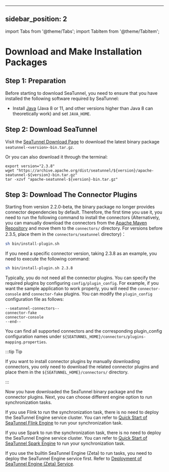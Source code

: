 ---

sidebar_position: 2
-------------------

import Tabs from '@theme/Tabs';
import TabItem from '@theme/TabItem';

# Download and Make Installation Packages

## Step 1: Preparation

Before starting to download SeaTunnel, you need to ensure that you have installed the following software required by SeaTunnel:

* Install [Java](https://www.java.com/en/download/) (Java 8 or 11, and other versions higher than Java 8 can theoretically work) and set `JAVA_HOME`.

## Step 2: Download SeaTunnel

Visit the [SeaTunnel Download Page](https://seatunnel.apache.org/download) to download the latest binary package `seatunnel-<version>-bin.tar.gz`.

Or you can also download it through the terminal:

```shell
export version="2.3.8"
wget "https://archive.apache.org/dist/seatunnel/${version}/apache-seatunnel-${version}-bin.tar.gz"
tar -xzvf "apache-seatunnel-${version}-bin.tar.gz"
```

## Step 3: Download The Connector Plugins

Starting from version 2.2.0-beta, the binary package no longer provides connector dependencies by default. Therefore, the first time you use it, you need to run the following command to install the connectors (Alternatively, you can manually download the connectors from the [Apache Maven Repository](https://repo.maven.apache.org/maven2/org/apache/seatunnel/) and move them to the `connectors/` directory. For versions before 2.3.5, place them in the `connectors/seatunnel` directory)：

```bash
sh bin/install-plugin.sh
```

If you need a specific connector version, taking 2.3.8 as an example, you need to execute the following command:

```bash
sh bin/install-plugin.sh 2.3.8
```

Typically, you do not need all the connector plugins. You can specify the required plugins by configuring `config/plugin_config`. For example, if you want the sample application to work properly, you will need the `connector-console` and `connector-fake` plugins. You can modify the `plugin_config` configuration file as follows:

```plugin_config
--seatunnel-connectors--
connector-fake
connector-console
--end--
```

You can find all supported connectors and the corresponding plugin_config configuration names under `${SEATUNNEL_HOME}/connectors/plugins-mapping.properties`.

:::tip Tip

If you want to install connector plugins by manually downloading connectors, you only need to download the related connector plugins and place them in the `${SEATUNNEL_HOME}/connectors/` directory.

:::

Now you have downloaded the SeaTunnel binary package and the connector plugins. Next, you can choose different engine option to run synchronization tasks.

If you use Flink to run the synchronization task, there is no need to deploy the SeaTunnel Engine service cluster. You can refer to [Quick Start of SeaTunnel Flink Engine](quick-start-flink.md) to run your synchronization task.

If you use Spark to run the synchronization task, there is no need to deploy the SeaTunnel Engine service cluster. You can refer to [Quick Start of SeaTunnel Spark Engine](quick-start-spark.md) to run your synchronization task.

If you use the builtin SeaTunnel Engine (Zeta) to run tasks, you need to deploy the SeaTunnel Engine service first. Refer to [Deployment of SeaTunnel Engine (Zeta) Service](quick-start-seatunnel-engine.md).
